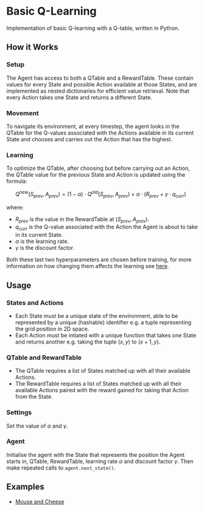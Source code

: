 # Basic Q-Learning
Implementation of basic Q-learning with a Q-table, written in Python.

## How it Works

### Setup
The Agent has access to both a QTable and a RewardTable. These contain values for every State and possible Action available at those States, and are implemented as nested dictionaries for efficient value retrieval. Note that every Action takes one State and returns a different State.

### Movement
To navigate its environment, at every timestep, the agent looks in the QTable for the Q-values associated with the Actions available in its current State and chooses and carries out the Action that has the highest.

### Learning
To optimize the QTable, after choosing but before carrying out an Action, the QTable value for the previous State and Action is updated using the formula:

&nbsp; &nbsp; &nbsp; $Q^{new}(S_{prev},A_{prev}) = (1 - \alpha) \cdot Q^{old}(S_{prev},A_{prev}) + \alpha \cdot (R_{prev} + \gamma \cdot q_{curr})$

where:
- $R_{prev}$ is the value in the RewardTable at $(S_{prev},A_{prev})$.
- $q_{curr}$ is the Q-value associated with the Action the Agent is about to take in its current State.
- $\alpha$ is the learning rate.
- $\gamma$ is the discount factor.

Both these last two hyperparameters are chosen before training, for more information on how changing them affects the learning see [here](https://en.wikipedia.org/wiki/Q-learning#Influence_of_variables).

## Usage

### States and Actions
- Each State must be a unique state of the environment, able to be represented by a unique (hashable) identifier e.g. a tuple representing the grid position in 2D space.
- Each Action must be intiated with a unique function that takes one State and returns another e.g. taking the tuple $(x, y)$ to $(x + 1,y)$.

### QTable and RewardTable
- The QTable requires a list of States matched up with all their available Actions.
- The RewardTable requires a list of States matched up with all their available Actions paired with the reward gained for taking that Action from the State.

### Settings
Set the value of $\alpha$ and $\gamma$.

### Agent
Initialise the agent with the State that represents the position the Agent starts in, QTable, RewardTable, learning rate $\alpha$ and discount factor $\gamma$. Then make repeated calls to `agent.next_state()`.

## Examples
- [Mouse and Cheese](https://github.com/RJW20/basic-q-learning/tree/main/mouse_and_cheese)
